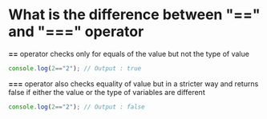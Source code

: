 # What is the difference between "==" and "===" operator

**==** operator checks only for equals of the value but not the type of value
```js
console.log(2=="2"); // Output : true
```
**===** operator also checks equality of value but in a stricter way and returns false if either the value or the type of variables are different
```js
console.log(2=="2"); // Output : false
```